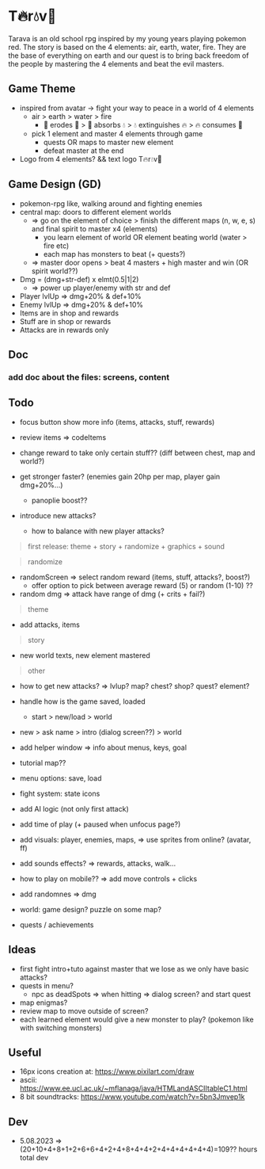 # T🔥r💧v🍃

Tarava is an old school rpg inspired by my young years playing pokemon red. The story is based on the 4 elements: air, earth, water, fire. They are the base of everything on earth and our quest is to bring back freedom of the people by mastering the 4 elements and beat the evil masters.

## Game Theme

- inspired from avatar -> fight your way to peace in a world of 4 elements
  - air > earth > water > fire
    - 💨 erodes 🍃 > 🍃 absorbs 💧 > 💧 extinguishes 🔥 > 🔥 consumes 💨
  - pick 1 element and master 4 elements through game
    - quests OR maps to master new element
    - defeat master at the end
- Logo from 4 elements? && text logo T🔥r💧v🍃

## Game Design (GD)

- pokemon-rpg like, walking around and fighting enemies
- central map: doors to different element worlds
  - => go on the element of choice > finish the different maps (n, w, e, s) and final spirit to master x4 (elements)
    - you learn element of world OR element beating world (water > fire etc)
    - each map has monsters to beat (+ quests?)
  - => master door opens > beat 4 masters + high master and win (OR spirit world??)
- Dmg = (dmg+str-def) x elmt(0.5|1|2)
  - => power up player/enemy with str and def
- Player lvlUp => dmg+20% & def+10%
- Enemy lvlUp => dmg+20% & def+10%
- Items are in shop and rewards
- Stuff are in shop or rewards
- Attacks are in rewards only

## Doc

### add doc about the files: screens, content

## Todo

- focus button show more info (items, attacks, stuff, rewards)

- review items => codeItems

- change reward to take only certain stuff?? (diff between chest, map and world?)
- get stronger faster? (enemies gain 20hp per map, player gain dmg+20%...)
  - panoplie boost??
- introduce new attacks?
  - how to balance with new player attacks?

> first release: theme + story + randomize + graphics + sound

> randomize

- randomScreen => select random reward (items, stuff, attacks?, boost?)
  - offer option to pick between average reward (5) or random (1-10) ??
- random dmg => attack have range of dmg (+ crits + fail?)

> theme

- add attacks, items

> story

- new world texts, new element mastered

> other

- how to get new attacks? => lvlup? map? chest? shop? quest? element?

- handle how is the game saved, loaded
  - start > new/load > world
- new > ask name > intro (dialog screen??) > world

- add helper window => info about menus, keys, goal
- tutorial map??
- menu options: save, load
- fight system: state icons
- add AI logic (not only first attack)
- add time of play (+ paused when unfocus page?)

- add visuals: player, enemies, maps, => use sprites from online? (avatar, ff)
- add sounds effects? => rewards, attacks, walk...
- how to play on mobile?? => add move controls + clicks

- add randomnes => dmg
- world: game design? puzzle on some map?
- quests / achievements

## Ideas

- first fight intro+tuto against master that we lose as we only have basic attacks?
- quests in menu?
  - npc as deadSpots => when hitting => dialog screen? and start quest
- map enigmas?
- review map to move outside of screen?
- each learned element would give a new monster to play? (pokemon like with switching monsters)

## Useful

- 16px icons creation at: https://www.pixilart.com/draw
- ascii: https://www.ee.ucl.ac.uk/~mflanaga/java/HTMLandASCIItableC1.html
- 8 bit soundtracks: https://www.youtube.com/watch?v=5bn3Jmvep1k

## Dev

- 5.08.2023 => (20+10+4+8+1+2+6+6+4+2+4+8+4+4+2+4+4+4+4+4+4)=109?? hours total dev
